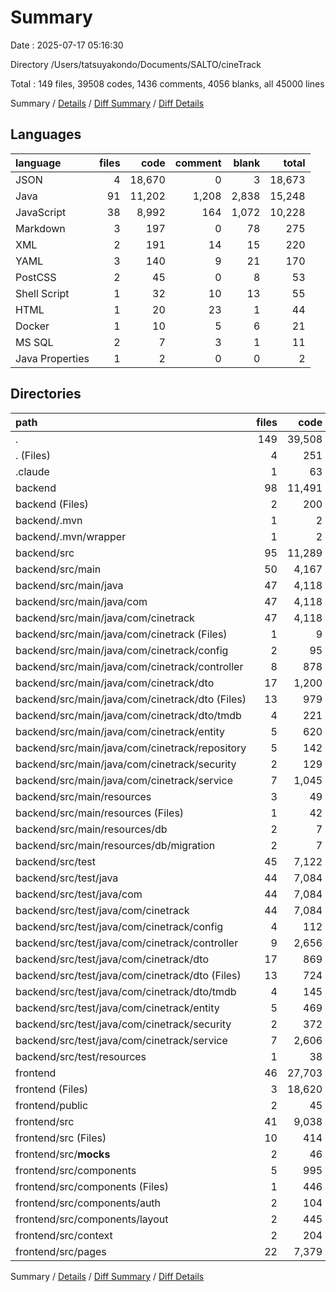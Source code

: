 # Summary

Date : 2025-07-17 05:16:30

Directory /Users/tatsuyakondo/Documents/SALTO/cineTrack

Total : 149 files,  39508 codes, 1436 comments, 4056 blanks, all 45000 lines

Summary / [Details](details.md) / [Diff Summary](diff.md) / [Diff Details](diff-details.md)

## Languages
| language | files | code | comment | blank | total |
| :--- | ---: | ---: | ---: | ---: | ---: |
| JSON | 4 | 18,670 | 0 | 3 | 18,673 |
| Java | 91 | 11,202 | 1,208 | 2,838 | 15,248 |
| JavaScript | 38 | 8,992 | 164 | 1,072 | 10,228 |
| Markdown | 3 | 197 | 0 | 78 | 275 |
| XML | 2 | 191 | 14 | 15 | 220 |
| YAML | 3 | 140 | 9 | 21 | 170 |
| PostCSS | 2 | 45 | 0 | 8 | 53 |
| Shell Script | 1 | 32 | 10 | 13 | 55 |
| HTML | 1 | 20 | 23 | 1 | 44 |
| Docker | 1 | 10 | 5 | 6 | 21 |
| MS SQL | 2 | 7 | 3 | 1 | 11 |
| Java Properties | 1 | 2 | 0 | 0 | 2 |

## Directories
| path | files | code | comment | blank | total |
| :--- | ---: | ---: | ---: | ---: | ---: |
| . | 149 | 39,508 | 1,436 | 4,056 | 45,000 |
| . (Files) | 4 | 251 | 13 | 63 | 327 |
| .claude | 1 | 63 | 0 | 0 | 63 |
| backend | 98 | 11,491 | 1,236 | 2,876 | 15,603 |
| backend (Files) | 2 | 200 | 19 | 21 | 240 |
| backend/.mvn | 1 | 2 | 0 | 0 | 2 |
| backend/.mvn/wrapper | 1 | 2 | 0 | 0 | 2 |
| backend/src | 95 | 11,289 | 1,217 | 2,855 | 15,361 |
| backend/src/main | 50 | 4,167 | 309 | 1,118 | 5,594 |
| backend/src/main/java | 47 | 4,118 | 303 | 1,109 | 5,530 |
| backend/src/main/java/com | 47 | 4,118 | 303 | 1,109 | 5,530 |
| backend/src/main/java/com/cinetrack | 47 | 4,118 | 303 | 1,109 | 5,530 |
| backend/src/main/java/com/cinetrack (Files) | 1 | 9 | 0 | 3 | 12 |
| backend/src/main/java/com/cinetrack/config | 2 | 95 | 0 | 17 | 112 |
| backend/src/main/java/com/cinetrack/controller | 8 | 878 | 87 | 163 | 1,128 |
| backend/src/main/java/com/cinetrack/dto | 17 | 1,200 | 23 | 401 | 1,624 |
| backend/src/main/java/com/cinetrack/dto (Files) | 13 | 979 | 21 | 311 | 1,311 |
| backend/src/main/java/com/cinetrack/dto/tmdb | 4 | 221 | 2 | 90 | 313 |
| backend/src/main/java/com/cinetrack/entity | 5 | 620 | 10 | 194 | 824 |
| backend/src/main/java/com/cinetrack/repository | 5 | 142 | 42 | 58 | 242 |
| backend/src/main/java/com/cinetrack/security | 2 | 129 | 0 | 28 | 157 |
| backend/src/main/java/com/cinetrack/service | 7 | 1,045 | 141 | 245 | 1,431 |
| backend/src/main/resources | 3 | 49 | 6 | 9 | 64 |
| backend/src/main/resources (Files) | 1 | 42 | 3 | 8 | 53 |
| backend/src/main/resources/db | 2 | 7 | 3 | 1 | 11 |
| backend/src/main/resources/db/migration | 2 | 7 | 3 | 1 | 11 |
| backend/src/test | 45 | 7,122 | 908 | 1,737 | 9,767 |
| backend/src/test/java | 44 | 7,084 | 905 | 1,729 | 9,718 |
| backend/src/test/java/com | 44 | 7,084 | 905 | 1,729 | 9,718 |
| backend/src/test/java/com/cinetrack | 44 | 7,084 | 905 | 1,729 | 9,718 |
| backend/src/test/java/com/cinetrack/config | 4 | 112 | 0 | 27 | 139 |
| backend/src/test/java/com/cinetrack/controller | 9 | 2,656 | 270 | 566 | 3,492 |
| backend/src/test/java/com/cinetrack/dto | 17 | 869 | 7 | 196 | 1,072 |
| backend/src/test/java/com/cinetrack/dto (Files) | 13 | 724 | 7 | 158 | 889 |
| backend/src/test/java/com/cinetrack/dto/tmdb | 4 | 145 | 0 | 38 | 183 |
| backend/src/test/java/com/cinetrack/entity | 5 | 469 | 21 | 118 | 608 |
| backend/src/test/java/com/cinetrack/security | 2 | 372 | 89 | 126 | 587 |
| backend/src/test/java/com/cinetrack/service | 7 | 2,606 | 518 | 696 | 3,820 |
| backend/src/test/resources | 1 | 38 | 3 | 8 | 49 |
| frontend | 46 | 27,703 | 187 | 1,117 | 29,007 |
| frontend (Files) | 3 | 18,620 | 0 | 35 | 18,655 |
| frontend/public | 2 | 45 | 23 | 2 | 70 |
| frontend/src | 41 | 9,038 | 164 | 1,080 | 10,282 |
| frontend/src (Files) | 10 | 414 | 30 | 60 | 504 |
| frontend/src/__mocks__ | 2 | 46 | 0 | 2 | 48 |
| frontend/src/components | 5 | 995 | 17 | 93 | 1,105 |
| frontend/src/components (Files) | 1 | 446 | 7 | 38 | 491 |
| frontend/src/components/auth | 2 | 104 | 6 | 27 | 137 |
| frontend/src/components/layout | 2 | 445 | 4 | 28 | 477 |
| frontend/src/context | 2 | 204 | 13 | 45 | 262 |
| frontend/src/pages | 22 | 7,379 | 104 | 880 | 8,363 |

Summary / [Details](details.md) / [Diff Summary](diff.md) / [Diff Details](diff-details.md)